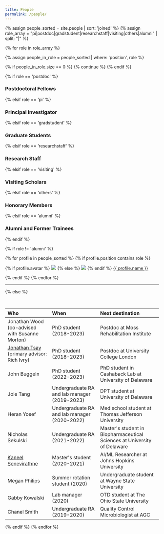 ```yaml
---
title: People
permalink: /people/
---
```


{% assign people_sorted = site.people | sort: 'joined' %}
{% assign role_array = "pi|postdoc|gradstudent|researchstaff|visiting|others|alumni" | split: "|" %}

{% for role in role_array %}

{% assign people_in_role = people_sorted | where: 'position', role %}

<!-- Skip section if there's nobody -->
{% if people_in_role.size == 0 %}
  {% continue %}
{% endif %}

<div class="pos_header">
{% if role == 'postdoc' %}
<h3>Postdoctoral Fellows</h3>
 {% elsif role == 'pi' %}
<h3>Principal Investigator</h3>
 {% elsif role == 'gradstudent' %}
<h3>Graduate Students</h3>
 {% elsif role == 'researchstaff' %}
<h3>Research Staff</h3>
 {% elsif role == 'visiting' %}
<h3>Visiting Scholars</h3>
 {% elsif role == 'others' %}
<h3>Honorary Members</h3>
 {% elsif role == 'alumni' %}
<h3>Alumni and Former Trainees</h3>
{% endif %}
</div>

{% if role != 'alumni' %}
<div class="content list people">
  {% for profile in people_sorted %}
    {% if profile.position contains role %}
      <div class="list-item-people">
        <p class="list-post-title">
          {% if profile.avatar %}
            <a href="{{ site.baseurl }}{{ profile.url }}"><img class="profile-thumbnail" src="{{site.baseurl}}/images/people/{{profile.avatar}}"></a>
          {% else %}
            <a href="{{ site.baseurl }}{{ profile.url }}"><img class="profile-thumbnail" src="{{site.baseurl}}/images/people/douglas-fir.png"></a>
          {% endif %}
          <a class="name" href="{{ site.baseurl }}{{ profile.url }}">{{ profile.name }}</a>
        </p>
      </div>    
    {% endif %}
  {% endfor %}
</div>
<hr>

{% else %}

<br>

| Who | When | Next destination |
| :------------- |:-------------| :-----------|
| Jonathan Wood (co-advised with Susanne Morton) | PhD student (2018-2023) | Postdoc at Moss Rehabilitation Institute | 
| [Jonathan Tsay](https://www.tsaylab.com/contact) (primary advisor: Rich Ivry) | PhD student (2018-2023) | Postdoc at University College London |
| John Buggeln | PhD student (2022-2023) | PhD student in Cashaback Lab at University of Delaware |
| Joie Tang | Undergraduate RA and lab manager (2019-2023) | DPT student at University of Delaware |
| Heran Yosef | Undergraduate RA and lab manager (2020-2022) | Med school student at Thomas Jefferson University |
| Nicholas Sekulski | Undergraduate RA (2021-2022) | Master's student in Biopharmaceutical Sciences at University of Delaware |
| [Kaneel Senevirathne](https://www.linkedin.com/in/kaneel123) | Master's student (2020-2021) | AI/ML Researcher at Johns Hopkins University |
| Megan Philips | Summer rotation student (2020) | Undergraduate student at Wayne State University |
| Gabby Kowalski | Lab manager (2020) | OTD student at The Ohio State University |
| Chanel Smith | Undergraduate RA (2019-2020) | Quality Control Microbiologist at AGC |


{% endif %}
{% endfor %}
